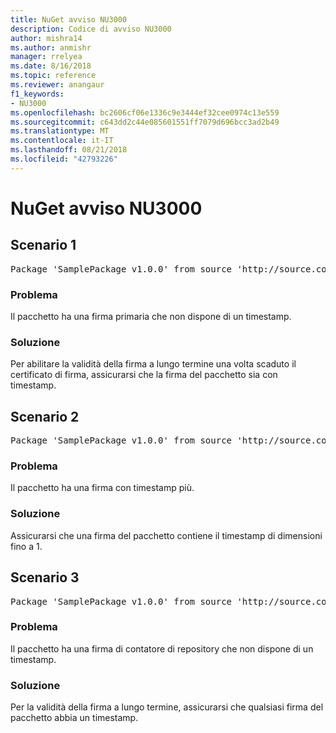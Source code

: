 ```yaml
---
title: NuGet avviso NU3000
description: Codice di avviso NU3000
author: mishra14
ms.author: anmishr
manager: rrelyea
ms.date: 8/16/2018
ms.topic: reference
ms.reviewer: anangaur
f1_keywords:
- NU3000
ms.openlocfilehash: bc2606cf06e1336c9e3444ef32cee0974c13e559
ms.sourcegitcommit: c643dd2c44e085601551ff7079d696bcc3ad2b49
ms.translationtype: MT
ms.contentlocale: it-IT
ms.lasthandoff: 08/21/2018
ms.locfileid: "42793226"
---
```

# <a name="nuget-warning-nu3000"></a>NuGet avviso NU3000

## <a name="scenario-1"></a>Scenario 1

<pre>Package 'SamplePackage v1.0.0' from source 'http://source.com/index.json': The primary signature does not have a timestamp.</pre>

### <a name="issue"></a>Problema

Il pacchetto ha una firma primaria che non dispone di un timestamp.


### <a name="solution"></a>Soluzione

Per abilitare la validità della firma a lungo termine una volta scaduto il certificato di firma, assicurarsi che la firma del pacchetto sia con timestamp.



## <a name="scenario-2"></a>Scenario 2

<pre>Package 'SamplePackage v1.0.0' from source 'http://source.com/index.json': Multiple timestamps are not accepted.</pre>

### <a name="issue"></a>Problema

Il pacchetto ha una firma con timestamp più.


### <a name="solution"></a>Soluzione

Assicurarsi che una firma del pacchetto contiene il timestamp di dimensioni fino a 1.



## <a name="scenario-3"></a>Scenario 3

<pre>Package 'SamplePackage v1.0.0' from source 'http://source.com/index.json': The repository countersignature does not have a timestamp.</pre>

### <a name="issue"></a>Problema

Il pacchetto ha una firma di contatore di repository che non dispone di un timestamp.


### <a name="solution"></a>Soluzione

Per la validità della firma a lungo termine, assicurarsi che qualsiasi firma del pacchetto abbia un timestamp.


